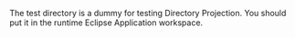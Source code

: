 The test directory is a dummy for testing Directory Projection. 
You should put it in the runtime Eclipse Application workspace.